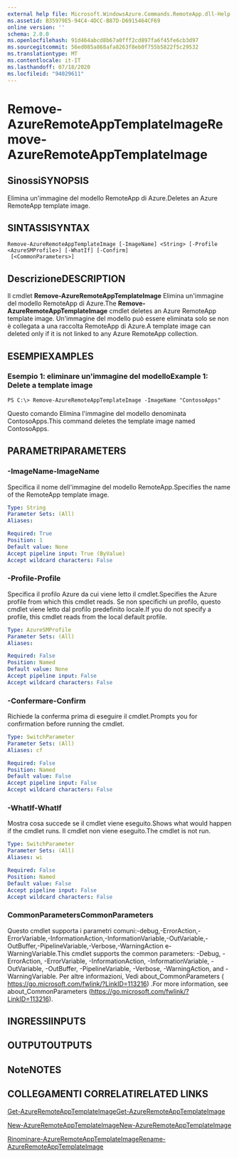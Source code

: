 ```yaml
---
external help file: Microsoft.WindowsAzure.Commands.RemoteApp.dll-Help.xml
ms.assetid: B35979E5-94C4-4DCC-B87D-D6915464CF69
online version: ''
schema: 2.0.0
ms.openlocfilehash: 91d464abcd8b67a0fff2cd897fa6f45fe6cb3d97
ms.sourcegitcommit: 56ed085a868afa8263f8eb0f755b5822f5c29532
ms.translationtype: MT
ms.contentlocale: it-IT
ms.lasthandoff: 07/18/2020
ms.locfileid: "94029611"
---
```

# <span data-ttu-id="8f11a-101">Remove-AzureRemoteAppTemplateImage</span><span class="sxs-lookup"><span data-stu-id="8f11a-101">Remove-AzureRemoteAppTemplateImage</span></span>

## <span data-ttu-id="8f11a-102">Sinossi</span><span class="sxs-lookup"><span data-stu-id="8f11a-102">SYNOPSIS</span></span>
<span data-ttu-id="8f11a-103">Elimina un'immagine del modello RemoteApp di Azure.</span><span class="sxs-lookup"><span data-stu-id="8f11a-103">Deletes an Azure RemoteApp template image.</span></span>

## <span data-ttu-id="8f11a-104">SINTASSI</span><span class="sxs-lookup"><span data-stu-id="8f11a-104">SYNTAX</span></span>

```
Remove-AzureRemoteAppTemplateImage [-ImageName] <String> [-Profile <AzureSMProfile>] [-WhatIf] [-Confirm]
 [<CommonParameters>]
```

## <span data-ttu-id="8f11a-105">Descrizione</span><span class="sxs-lookup"><span data-stu-id="8f11a-105">DESCRIPTION</span></span>
<span data-ttu-id="8f11a-106">Il cmdlet **Remove-AzureRemoteAppTemplateImage** Elimina un'immagine del modello RemoteApp di Azure.</span><span class="sxs-lookup"><span data-stu-id="8f11a-106">The **Remove-AzureRemoteAppTemplateImage** cmdlet deletes an Azure RemoteApp template image.</span></span>
<span data-ttu-id="8f11a-107">Un'immagine del modello può essere eliminata solo se non è collegata a una raccolta RemoteApp di Azure.</span><span class="sxs-lookup"><span data-stu-id="8f11a-107">A template image can deleted only if it is not linked to any Azure RemoteApp collection.</span></span>

## <span data-ttu-id="8f11a-108">ESEMPI</span><span class="sxs-lookup"><span data-stu-id="8f11a-108">EXAMPLES</span></span>

### <span data-ttu-id="8f11a-109">Esempio 1: eliminare un'immagine del modello</span><span class="sxs-lookup"><span data-stu-id="8f11a-109">Example 1: Delete a template image</span></span>
```
PS C:\> Remove-AzureRemoteAppTemplateImage -ImageName "ContosoApps"
```

<span data-ttu-id="8f11a-110">Questo comando Elimina l'immagine del modello denominata ContosoApps.</span><span class="sxs-lookup"><span data-stu-id="8f11a-110">This command deletes the template image named ContosoApps.</span></span>

## <span data-ttu-id="8f11a-111">PARAMETRI</span><span class="sxs-lookup"><span data-stu-id="8f11a-111">PARAMETERS</span></span>

### <span data-ttu-id="8f11a-112">-ImageName</span><span class="sxs-lookup"><span data-stu-id="8f11a-112">-ImageName</span></span>
<span data-ttu-id="8f11a-113">Specifica il nome dell'immagine del modello RemoteApp.</span><span class="sxs-lookup"><span data-stu-id="8f11a-113">Specifies the name of the RemoteApp template image.</span></span>

```yaml
Type: String
Parameter Sets: (All)
Aliases: 

Required: True
Position: 1
Default value: None
Accept pipeline input: True (ByValue)
Accept wildcard characters: False
```

### <span data-ttu-id="8f11a-114">-Profile</span><span class="sxs-lookup"><span data-stu-id="8f11a-114">-Profile</span></span>
<span data-ttu-id="8f11a-115">Specifica il profilo Azure da cui viene letto il cmdlet.</span><span class="sxs-lookup"><span data-stu-id="8f11a-115">Specifies the Azure profile from which this cmdlet reads.</span></span>
<span data-ttu-id="8f11a-116">Se non specifichi un profilo, questo cmdlet viene letto dal profilo predefinito locale.</span><span class="sxs-lookup"><span data-stu-id="8f11a-116">If you do not specify a profile, this cmdlet reads from the local default profile.</span></span>

```yaml
Type: AzureSMProfile
Parameter Sets: (All)
Aliases: 

Required: False
Position: Named
Default value: None
Accept pipeline input: False
Accept wildcard characters: False
```

### <span data-ttu-id="8f11a-117">-Confermare</span><span class="sxs-lookup"><span data-stu-id="8f11a-117">-Confirm</span></span>
<span data-ttu-id="8f11a-118">Richiede la conferma prima di eseguire il cmdlet.</span><span class="sxs-lookup"><span data-stu-id="8f11a-118">Prompts you for confirmation before running the cmdlet.</span></span>

```yaml
Type: SwitchParameter
Parameter Sets: (All)
Aliases: cf

Required: False
Position: Named
Default value: False
Accept pipeline input: False
Accept wildcard characters: False
```

### <span data-ttu-id="8f11a-119">-WhatIf</span><span class="sxs-lookup"><span data-stu-id="8f11a-119">-WhatIf</span></span>
<span data-ttu-id="8f11a-120">Mostra cosa succede se il cmdlet viene eseguito.</span><span class="sxs-lookup"><span data-stu-id="8f11a-120">Shows what would happen if the cmdlet runs.</span></span>
<span data-ttu-id="8f11a-121">Il cmdlet non viene eseguito.</span><span class="sxs-lookup"><span data-stu-id="8f11a-121">The cmdlet is not run.</span></span>

```yaml
Type: SwitchParameter
Parameter Sets: (All)
Aliases: wi

Required: False
Position: Named
Default value: False
Accept pipeline input: False
Accept wildcard characters: False
```

### <span data-ttu-id="8f11a-122">CommonParameters</span><span class="sxs-lookup"><span data-stu-id="8f11a-122">CommonParameters</span></span>
<span data-ttu-id="8f11a-123">Questo cmdlet supporta i parametri comuni:-debug,-ErrorAction,-ErrorVariable,-InformationAction,-InformationVariable,-OutVariable,-OutBuffer,-PipelineVariable,-Verbose,-WarningAction e-WarningVariable.</span><span class="sxs-lookup"><span data-stu-id="8f11a-123">This cmdlet supports the common parameters: -Debug, -ErrorAction, -ErrorVariable, -InformationAction, -InformationVariable, -OutVariable, -OutBuffer, -PipelineVariable, -Verbose, -WarningAction, and -WarningVariable.</span></span> <span data-ttu-id="8f11a-124">Per altre informazioni, Vedi about_CommonParameters ( https://go.microsoft.com/fwlink/?LinkID=113216) .</span><span class="sxs-lookup"><span data-stu-id="8f11a-124">For more information, see about_CommonParameters (https://go.microsoft.com/fwlink/?LinkID=113216).</span></span>

## <span data-ttu-id="8f11a-125">INGRESSI</span><span class="sxs-lookup"><span data-stu-id="8f11a-125">INPUTS</span></span>

## <span data-ttu-id="8f11a-126">OUTPUT</span><span class="sxs-lookup"><span data-stu-id="8f11a-126">OUTPUTS</span></span>

## <span data-ttu-id="8f11a-127">Note</span><span class="sxs-lookup"><span data-stu-id="8f11a-127">NOTES</span></span>

## <span data-ttu-id="8f11a-128">COLLEGAMENTI CORRELATI</span><span class="sxs-lookup"><span data-stu-id="8f11a-128">RELATED LINKS</span></span>

[<span data-ttu-id="8f11a-129">Get-AzureRemoteAppTemplateImage</span><span class="sxs-lookup"><span data-stu-id="8f11a-129">Get-AzureRemoteAppTemplateImage</span></span>](./Get-AzureRemoteAppTemplateImage.md)

[<span data-ttu-id="8f11a-130">New-AzureRemoteAppTemplateImage</span><span class="sxs-lookup"><span data-stu-id="8f11a-130">New-AzureRemoteAppTemplateImage</span></span>](./New-AzureRemoteAppTemplateImage.md)

[<span data-ttu-id="8f11a-131">Rinominare-AzureRemoteAppTemplateImage</span><span class="sxs-lookup"><span data-stu-id="8f11a-131">Rename-AzureRemoteAppTemplateImage</span></span>](./Rename-AzureRemoteAppTemplateImage.md)


